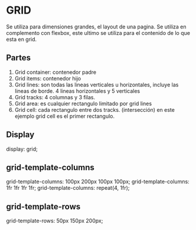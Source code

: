 # GRID

Se utiliza para dimensiones grandes, el layout de una pagina. Se utiliza en complemento con flexbox, este ultimo se utiliza para el contenido de lo que esta en grid.

## Partes
1. Grid container: contenedor padre
2. Grid items: contenedor hijo
3. Grid lines: son todas las lineas verticales u horizontales, incluye las lineas de borde. 4 lineas horizontales y 5 verticales
4. Grid tracks: 4 columnas y 3 filas. 
5. Grid area: es cualquier rectangulo limitado por grid lines
6. Grid cell: cada rectangulo entre dos tracks. (intersección) en este ejemplo grid cell es el primer rectangulo.


## Display
display: grid;

## grid-template-columns
grid-template-columns: 100px 200px 100px 100px;
grid-template-columns: 1fr 1fr 1fr 1fr;
grid-template-columns: repeat(4, 1fr);


## grid-template-rows
grid-template-rows: 50px 150px 200px;